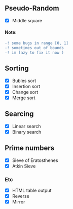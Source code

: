
## Pseudo-Random
- [x] Middle square

#### Note:
```diff
-! some bugs in range [0, 1]
-! sometimes out of bounds
-! im lazy to fix it now )
```

## Sorting
- [x] Bubles sort
- [x] Insertion sort
- [x] Change sort
- [x] Merge sort

## Searcing
- [x] Linear search
- [x] Binary search

## Prime numbers

- [x] Sieve of Eratosthenes
- [x] Atkin Sieve

### Etc

- [x] HTML table output
- [x] Reverse 
- [x] Mirror  
